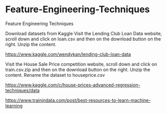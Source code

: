 # Feature-Engineering-Techniques
Feature Engineering Techniques


Download datasets from Kaggle
Visit the Lending Club Loan Data website, scroll down and click on loan.csv and then on the download button on the right. Unzip the content.

https://www.kaggle.com/wendykan/lending-club-loan-data

Visit the House Sale Price competition website, scroll down and click on train.csv.zip and then on the download button on the right. Unzip the content. Rename the dataset to houseprice.csv


https://www.kaggle.com/c/house-prices-advanced-regression-techniques/data


https://www.trainindata.com/post/best-resources-to-learn-machine-learning
